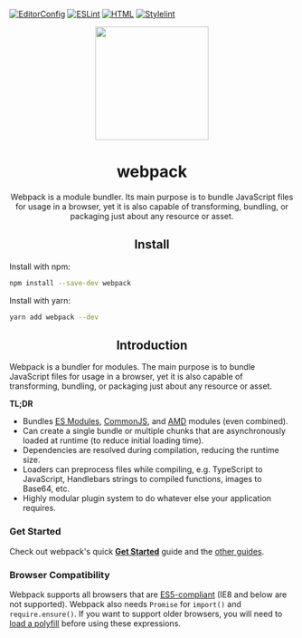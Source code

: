 [![EditorConfig](https://github.com/Zaluper626/parallax/actions/workflows/editirconfig.yml/badge.svg)](https://github.com/Zaluper626/parallax/actions/workflows/editirconfig.yml)
[![ESLint](https://github.com/Zaluper626/parallax/actions/workflows/lint.yml/badge.svg)](https://github.com/Zaluper626/parallax/actions/workflows/lint.yml)
[![HTML](https://github.com/Zaluper626/parallax/actions/workflows/html.yml/badge.svg)](https://github.com/Zaluper626/parallax/actions/workflows/html.yml)
[![Stylelint](https://github.com/Zaluper626/parallax/actions/workflows/stylelint.yml/badge.svg)](https://github.com/Zaluper626/parallax/actions/workflows/stylelint.yml)

<div align="center">
    <a href="https://github.com/webpack/webpack">
        <img width="200" height="200" src="https://webpack.js.org/assets/icon-square-big.svg">
    </a>
    <h1>webpack</h1>
    <p>
        Webpack is a module bundler. Its main purpose is to bundle JavaScript files for usage in a browser, yet it is also capable of transforming, bundling, or packaging just about any resource         or asset.
    </p>
    <h2 align="center">Install</h2>
</div>

Install with npm:

```bash
npm install --save-dev webpack
```

Install with yarn:

```bash
yarn add webpack --dev
```

<h2 align="center">Introduction</h2>

Webpack is a bundler for modules. The main purpose is to bundle JavaScript
files for usage in a browser, yet it is also capable of transforming, bundling,
or packaging just about any resource or asset.

**TL;DR**

- Bundles [ES Modules](https://www.2ality.com/2014/09/es6-modules-final.html), [CommonJS](http://wiki.commonjs.org/), and [AMD](https://github.com/amdjs/amdjs-api/wiki/AMD) modules (even combined).
- Can create a single bundle or multiple chunks that are asynchronously loaded at runtime (to reduce initial loading time).
- Dependencies are resolved during compilation, reducing the runtime size.
- Loaders can preprocess files while compiling, e.g. TypeScript to JavaScript, Handlebars strings to compiled functions, images to Base64, etc.
- Highly modular plugin system to do whatever else your application requires.

### Get Started

Check out webpack's quick [**Get Started**](https://webpack.js.org/guides/getting-started) guide and the [other guides](https://webpack.js.org/guides/).

### Browser Compatibility

Webpack supports all browsers that are [ES5-compliant](https://kangax.github.io/compat-table/es5/) (IE8 and below are not supported).
Webpack also needs `Promise` for `import()` and `require.ensure()`. If you want to support older browsers, you will need to [load a polyfill](https://webpack.js.org/guides/shimming/) before using these expressions.
